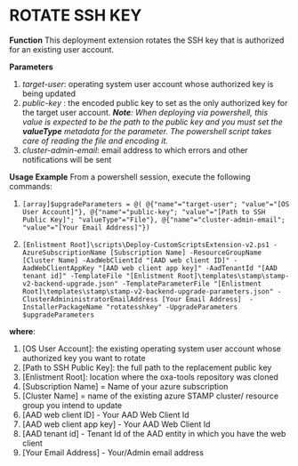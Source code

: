 # ROTATE SSH KEY

**Function**
This deployment extension rotates the SSH key that is authorized for an existing user account.

**Parameters**
1. _target-user_: operating system user account whose authorized key is being updated
2. _public-key_ : the encoded public key to set as the only authorized key for the target user account. 
_**Note**: When deploying via powershell, this value is expected to be the path to the public key and you must set the **valueType** metadata for the parameter. The powershell script takes care of reading the file and encoding it._
3. _cluster-admin-email_: email address to which errors and other notifications will be sent

**Usage Example**
From a powershell session, execute the following commands:
1. `[array]$upgradeParameters = @( @{"name"="target-user"; "value"="[OS User Account]"}, @{"name"="public-key"; "value"="[Path to SSH Public Key]"; "valueType"="File"}, @{"name"="cluster-admin-email"; "value"="[Your Email Address]"})`

2. `[Enlistment Root]\scripts\Deploy-CustomScriptsExtension-v2.ps1 -AzureSubscriptionName [Subscription Name] -ResourceGroupName [Cluster Name] -AadWebClientId "[AAD web client ID]" -AadWebClientAppKey "[AAD web client app key]" -AadTenantId "[AAD tenant id]" -TemplateFile "[Enlistment Root]\templates\stamp\stamp-v2-backend-upgrade.json" -TemplateParameterFile "[Enlistment Root]\templates\stamp\stamp-v2-backend-upgrade-parameters.json" -ClusterAdmininistratorEmailAddress [Your Email Address]  -InstallerPackageName "rotatesshkey" -UpgradeParameters $upgradeParameters`	

**where**:
1. [OS User Account]: the existing operating system user account whose authorized key you want to rotate 
2. [Path to SSH Public Key]: the full path to the replacement public key
2. [Enlistment Root]: location where the oxa-tools repository was cloned
2. [Subscription Name] = Name of your azure subscription
3. [Cluster Name] = name of the existing azure STAMP cluster/ resource group you intend to update
4. [AAD web client ID] - Your AAD Web Client Id
5. [AAD web client app key] - Your AAD Web Client Id
6. [AAD tenant id] - Tenant Id of the AAD entity in which you have the web client
7. [Your Email Address] - Your/Admin email address